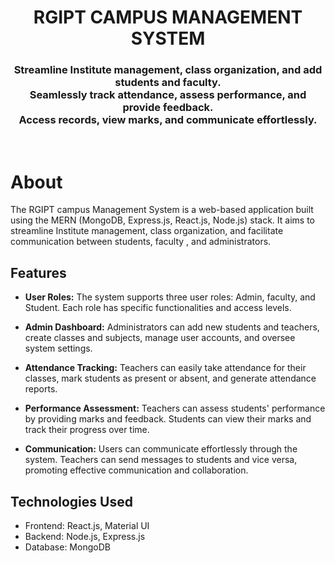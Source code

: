 <h1 align="center">
    RGIPT CAMPUS MANAGEMENT SYSTEM
</h1>

<h3 align="center">
Streamline Institute management, class organization, and add students and faculty.<br>
Seamlessly track attendance, assess performance, and provide feedback. <br>
Access records, view marks, and communicate effortlessly.
</h3>

<br>


# About

The RGIPT campus Management System is a web-based application built using the MERN (MongoDB, Express.js, React.js, Node.js) stack. It aims to streamline Institute management, class organization, and facilitate communication between students, faculty , and administrators.

## Features

- **User Roles:** The system supports three user roles: Admin, faculty, and Student. Each role has specific functionalities and access levels.

- **Admin Dashboard:** Administrators can add new students and teachers, create classes and subjects, manage user accounts, and oversee system settings.

- **Attendance Tracking:** Teachers can easily take attendance for their classes, mark students as present or absent, and generate attendance reports.

- **Performance Assessment:** Teachers can assess students' performance by providing marks and feedback. Students can view their marks and track their progress over time.



- **Communication:** Users can communicate effortlessly through the system. Teachers can send messages to students and vice versa, promoting effective communication and collaboration.

## Technologies Used

- Frontend: React.js, Material UI
- Backend: Node.js, Express.js
- Database: MongoDB






